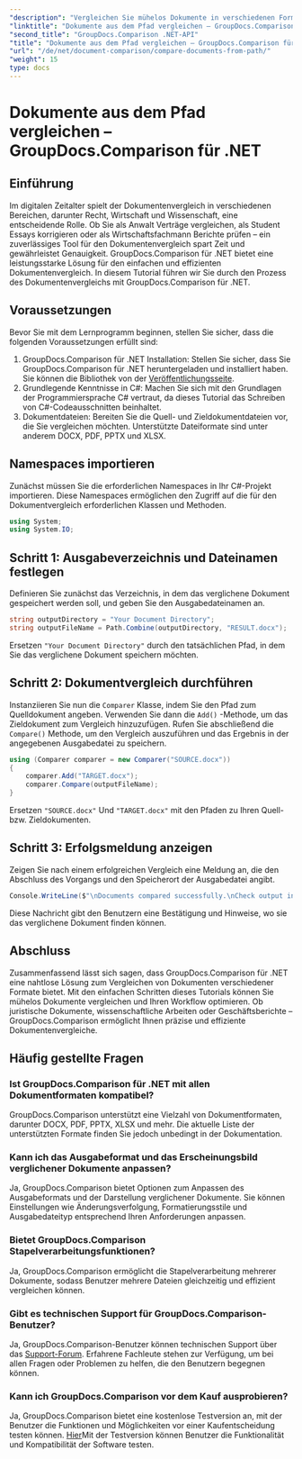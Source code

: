 ```yaml
---
"description": "Vergleichen Sie mühelos Dokumente in verschiedenen Formaten mit GroupDocs.Comparison für .NET. Sparen Sie Zeit und gewährleisten Sie Genauigkeit bei juristischen, akademischen und geschäftlichen Aufgaben."
"linktitle": "Dokumente aus dem Pfad vergleichen – GroupDocs.Comparison für .NET"
"second_title": "GroupDocs.Comparison .NET-API"
"title": "Dokumente aus dem Pfad vergleichen – GroupDocs.Comparison für .NET"
"url": "/de/net/document-comparison/compare-documents-from-path/"
"weight": 15
type: docs
---
```

# Dokumente aus dem Pfad vergleichen – GroupDocs.Comparison für .NET

## Einführung
Im digitalen Zeitalter spielt der Dokumentenvergleich in verschiedenen Bereichen, darunter Recht, Wirtschaft und Wissenschaft, eine entscheidende Rolle. Ob Sie als Anwalt Verträge vergleichen, als Student Essays korrigieren oder als Wirtschaftsfachmann Berichte prüfen – ein zuverlässiges Tool für den Dokumentenvergleich spart Zeit und gewährleistet Genauigkeit. GroupDocs.Comparison für .NET bietet eine leistungsstarke Lösung für den einfachen und effizienten Dokumentenvergleich. In diesem Tutorial führen wir Sie durch den Prozess des Dokumentenvergleichs mit GroupDocs.Comparison für .NET.
## Voraussetzungen
Bevor Sie mit dem Lernprogramm beginnen, stellen Sie sicher, dass die folgenden Voraussetzungen erfüllt sind:
1. GroupDocs.Comparison für .NET Installation: Stellen Sie sicher, dass Sie GroupDocs.Comparison für .NET heruntergeladen und installiert haben. Sie können die Bibliothek von der [Veröffentlichungsseite](https://releases.groupdocs.com/comparison/net/).
2. Grundlegende Kenntnisse in C#: Machen Sie sich mit den Grundlagen der Programmiersprache C# vertraut, da dieses Tutorial das Schreiben von C#-Codeausschnitten beinhaltet.
3. Dokumentdateien: Bereiten Sie die Quell- und Zieldokumentdateien vor, die Sie vergleichen möchten. Unterstützte Dateiformate sind unter anderem DOCX, PDF, PPTX und XLSX.

## Namespaces importieren
Zunächst müssen Sie die erforderlichen Namespaces in Ihr C#-Projekt importieren. Diese Namespaces ermöglichen den Zugriff auf die für den Dokumentvergleich erforderlichen Klassen und Methoden.
```csharp
using System;
using System.IO;
```
## Schritt 1: Ausgabeverzeichnis und Dateinamen festlegen
Definieren Sie zunächst das Verzeichnis, in dem das verglichene Dokument gespeichert werden soll, und geben Sie den Ausgabedateinamen an.
```csharp
string outputDirectory = "Your Document Directory";
string outputFileName = Path.Combine(outputDirectory, "RESULT.docx");
```
Ersetzen `"Your Document Directory"` durch den tatsächlichen Pfad, in dem Sie das verglichene Dokument speichern möchten.
## Schritt 2: Dokumentvergleich durchführen
Instanziieren Sie nun die `Comparer` Klasse, indem Sie den Pfad zum Quelldokument angeben. Verwenden Sie dann die `Add()` -Methode, um das Zieldokument zum Vergleich hinzuzufügen. Rufen Sie abschließend die `Compare()` Methode, um den Vergleich auszuführen und das Ergebnis in der angegebenen Ausgabedatei zu speichern.
```csharp
using (Comparer comparer = new Comparer("SOURCE.docx"))
{
    comparer.Add("TARGET.docx");
    comparer.Compare(outputFileName);
}
```
Ersetzen `"SOURCE.docx"` Und `"TARGET.docx"` mit den Pfaden zu Ihren Quell- bzw. Zieldokumenten.
## Schritt 3: Erfolgsmeldung anzeigen
Zeigen Sie nach einem erfolgreichen Vergleich eine Meldung an, die den Abschluss des Vorgangs und den Speicherort der Ausgabedatei angibt.
```csharp
Console.WriteLine($"\nDocuments compared successfully.\nCheck output in {outputDirectory}.");
```
Diese Nachricht gibt den Benutzern eine Bestätigung und Hinweise, wo sie das verglichene Dokument finden können.

## Abschluss
Zusammenfassend lässt sich sagen, dass GroupDocs.Comparison für .NET eine nahtlose Lösung zum Vergleichen von Dokumenten verschiedener Formate bietet. Mit den einfachen Schritten dieses Tutorials können Sie mühelos Dokumente vergleichen und Ihren Workflow optimieren. Ob juristische Dokumente, wissenschaftliche Arbeiten oder Geschäftsberichte – GroupDocs.Comparison ermöglicht Ihnen präzise und effiziente Dokumentenvergleiche.
## Häufig gestellte Fragen
### Ist GroupDocs.Comparison für .NET mit allen Dokumentformaten kompatibel?
GroupDocs.Comparison unterstützt eine Vielzahl von Dokumentformaten, darunter DOCX, PDF, PPTX, XLSX und mehr. Die aktuelle Liste der unterstützten Formate finden Sie jedoch unbedingt in der Dokumentation.
### Kann ich das Ausgabeformat und das Erscheinungsbild verglichener Dokumente anpassen?
Ja, GroupDocs.Comparison bietet Optionen zum Anpassen des Ausgabeformats und der Darstellung verglichener Dokumente. Sie können Einstellungen wie Änderungsverfolgung, Formatierungsstile und Ausgabedateityp entsprechend Ihren Anforderungen anpassen.
### Bietet GroupDocs.Comparison Stapelverarbeitungsfunktionen?
Ja, GroupDocs.Comparison ermöglicht die Stapelverarbeitung mehrerer Dokumente, sodass Benutzer mehrere Dateien gleichzeitig und effizient vergleichen können.
### Gibt es technischen Support für GroupDocs.Comparison-Benutzer?
Ja, GroupDocs.Comparison-Benutzer können technischen Support über das [Support-Forum](https://forum.groupdocs.com/c/comparison/12). Erfahrene Fachleute stehen zur Verfügung, um bei allen Fragen oder Problemen zu helfen, die den Benutzern begegnen können.
### Kann ich GroupDocs.Comparison vor dem Kauf ausprobieren?
Ja, GroupDocs.Comparison bietet eine kostenlose Testversion an, mit der Benutzer die Funktionen und Möglichkeiten vor einer Kaufentscheidung testen können. [Hier](https://releases.groupdocs.com/)Mit der Testversion können Benutzer die Funktionalität und Kompatibilität der Software testen.